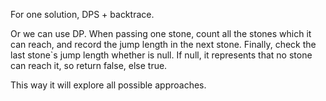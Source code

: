 
For one solution, DPS + backtrace.

Or we can use DP. When passing one stone, count all the stones which it can reach, and record the jump length in the next stone. 
Finally, check the last stone`s jump length whether is null. If null, it represents that no stone can reach it, so return false, else true.

This way it will explore all possible approaches.

